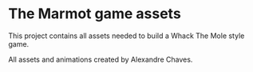 # The Marmot game assets

This project contains all assets needed to build a Whack The Mole style game.

All assets and animations created by Alexandre Chaves.
